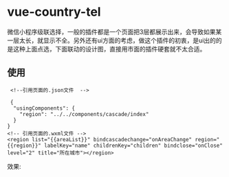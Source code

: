 # vue-country-tel
微信小程序级联选择，一般的插件都是一个页面把3层都展示出来，会导致如果某一层太长，就显示不全。另外还有ui方面的考虑，做这个插件的初衷，是ui出的的是这种上面点选，下面联动的设计图，直接用市面的插件硬套就不太合适。

## 使用
```
 <!--引用页面的.json文件  -->

 {
  "usingComponents": {
    "region": "../../components/cascade/index"
  }
}
<!-- 引用页面的.wxml文件 -->
<region list="{{areaList}}" bindcascadechange="onAreaChange" region="{{region}}" labelKey="name" childrenKey="children" bindclose="onClose" level="2" title="所在城市"></region>
```

效果:
<!-- ![效果](./src/assets/schema_input.gif) -->

